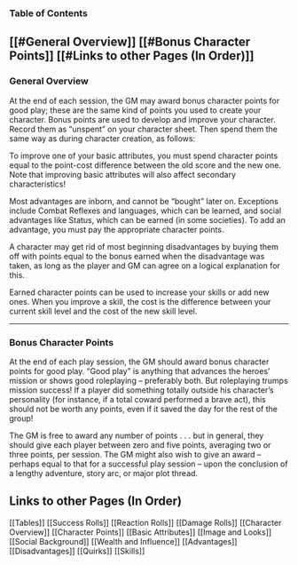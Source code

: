 ### Table of Contents

[[#General Overview]]
[[#Bonus Character Points]]
[[#Links to other Pages (In Order)]]
---
### General Overview
At the end of each session, the GM may award bonus character points for good play; these are the same kind of points you used to create your character. Bonus points are used to develop and improve your character. Record them as “unspent” on your character sheet. Then spend them the same way as during character creation, as follows: 

To improve one of your basic attributes, you must spend character points equal to the point-cost difference between the old score and the new one. Note that improving basic attributes will also affect secondary characteristics! 

Most advantages are inborn, and cannot be “bought” later on. Exceptions include Combat Reflexes and languages, which can be learned, and social advantages like Status, which can be earned (in some societies). To add an advantage, you must pay the appropriate character points. 

A character may get rid of most beginning disadvantages by buying them off with points equal to the bonus earned when the disadvantage was taken, as long as the player and GM can agree on a logical explanation for this. 

Earned character points can be used to increase your skills or add new ones. When you improve a skill, the cost is the difference between your current skill level and the cost of the new skill level.

---
### Bonus Character Points
At the end of each play session, the GM should award bonus character points for good play. “Good play” is anything that advances the heroes’ mission or shows good roleplaying – preferably both. But roleplaying trumps mission success! If a player did something totally outside his character’s personality (for instance, if a total coward performed a brave act), this should not be worth any points, even if it saved the day for the rest of the group! 

The GM is free to award any number of points . . . but in general, they should give each player between zero and five points, averaging two or three points, per session. The GM might also wish to give an award – perhaps equal to that for a successful play session – upon the conclusion of a lengthy adventure, story arc, or major plot thread.
## Links to other Pages (In Order)

[[Tables]]
[[Success Rolls]]
[[Reaction Rolls]]
[[Damage Rolls]]
[[Character Overview]]
[[Character Points]]
[[Basic Attributes]]
[[Image and Looks]]
[[Social Background]]
[[Wealth and Influence]]
[[Advantages]]
[[Disadvantages]]
[[Quirks]]
[[Skills]]